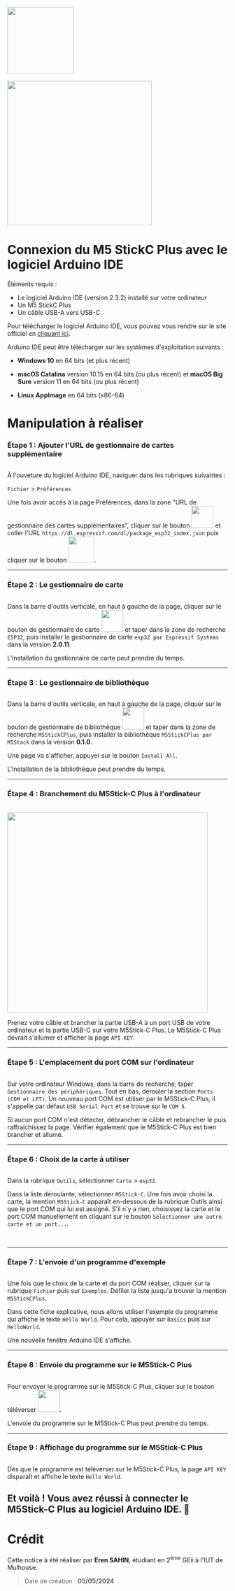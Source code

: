 <img title="" src="https://github.com/ErenS61/SAE4-BRAS-ROBOT-M5STACK/blob/main/Images/Logo_enseignement_sup.png" alt="" width="152">&nbsp;&nbsp;&nbsp;&nbsp;&nbsp;&nbsp;&nbsp;&nbsp;&nbsp;&nbsp;&nbsp;&nbsp;&nbsp;&nbsp;&nbsp;&nbsp;&nbsp;&nbsp;&nbsp;&nbsp;&nbsp;&nbsp;&nbsp;&nbsp;&nbsp;&nbsp;&nbsp;&nbsp;&nbsp;&nbsp;&nbsp;&nbsp;&nbsp;&nbsp;&nbsp;&nbsp;&nbsp;&nbsp;&nbsp;&nbsp;&nbsp;&nbsp;&nbsp;&nbsp;&nbsp;&nbsp;&nbsp;&nbsp;&nbsp;&nbsp;&nbsp;&nbsp;&nbsp;&nbsp;&nbsp;&nbsp;&nbsp;&nbsp;&nbsp;&nbsp;&nbsp;&nbsp;&nbsp;&nbsp;&nbsp;&nbsp;&nbsp;&nbsp;&nbsp;&nbsp;&nbsp;&nbsp;&nbsp;&nbsp;&nbsp;&nbsp;&nbsp;&nbsp;&nbsp;&nbsp;&nbsp;&nbsp;&nbsp;&nbsp;&nbsp;&nbsp;&nbsp;&nbsp;&nbsp;&nbsp;&nbsp;&nbsp;&nbsp;&nbsp;&nbsp;&nbsp;&nbsp;&nbsp;&nbsp;&nbsp;&nbsp;&nbsp;&nbsp;&nbsp;&nbsp;&nbsp;&nbsp;&nbsp;&nbsp;&nbsp;&nbsp;&nbsp;&nbsp;&nbsp;&nbsp;&nbsp;&nbsp;&nbsp;&nbsp;&nbsp;<img title="" src="https://github.com/ErenS61/SAE4-BRAS-ROBOT-M5STACK/blob/main/Images/Logo_Universit%C3%A9_de_Haute-Alsace_-_UHA.png" alt="" width="330">

# Connexion du M5 StickC Plus avec le logiciel Arduino IDE

Éléments requis :

- Le logiciel Arduino IDE (version 2.3.2) installé sur votre ordinateur
- Un M5 StickC Plus
- Un câble USB-A vers  USB-C



Pour télécharger le logiciel Arduino IDE, vous pouvez vous rendre sur le site officiel en [cliquant ici](https://www.arduino.cc/en/software).



Arduino IDE peut être télécharger sur les systèmes d'exploitation suivants :

- **Windows 10** en 64 bits (et plus récent)

- **macOS Catalina** version 10.15 en 64 bits (ou plus récent) et **macOS Big Sure** version 11 en 64 bits (ou plus récent)

- **Linux AppImage** en 64 bits (x86-64)



# Manipulation à réaliser



### Étape 1 : Ajouter l'URL de gestionnaire de cartes supplémentaire

<img title="" src="https://github.com/ErenS61/SAE4-BRAS-ROBOT-M5STACK/blob/main/Images/VID0.gif" alt="" data-align="center">

À l'ouveture du logiciel Arduino IDE, naviguer dans les rubriques suivantes :

 `Fichier` > `Préférences` 

Une fois avoir accès à la page Préférences, dans la zone "URL de gestionnaire des cartes supplémentaires", cliquer sur le bouton <img title="" src="https://github.com/ErenS61/SAE4-BRAS-ROBOT-M5STACK/blob/main/Images/CAP2.png" alt="" data-align="inline" width="50"> et coller l'URL `https://dl.espressif.com/dl/package_esp32_index.json` puis cliquer sur le bouton <img src="https://github.com/ErenS61/SAE4-BRAS-ROBOT-M5STACK/blob/main/Images/CAP3.png" title="" alt="" width="59">.

***

### Étape 2 : Le gestionnaire de carte

<img title="" src="https://github.com/ErenS61/SAE4-BRAS-ROBOT-M5STACK/blob/main/Images/VID1.gif" alt="" data-align="center">

Dans la barre d'outils verticale, en haut à gauche de la page, cliquer sur le bouton de gestionnaire de carte <img src="https://github.com/ErenS61/SAE4-BRAS-ROBOT-M5STACK/blob/main/Images/CAP4.png" title="" alt="" width="50"> et taper dans la zone de recherche `ESP32`, puis installer le gestionnaire de carte `esp32 par Espressif Systems` dans la version **2.0.11**.

L'installation du gestionnaire de carte peut prendre du temps.

***

### Étape 3 : Le gestionnaire de bibliothèque

<img title="" src="https://github.com/ErenS61/SAE4-BRAS-ROBOT-M5STACK/blob/main/Images/VID2.gif" alt="" data-align="center">

Dans la barre d'outils verticale, en haut à gauche de la page, cliquer sur le bouton de gestionnaire de bibliothèque <img title="" src="https://github.com/ErenS61/SAE4-BRAS-ROBOT-M5STACK/blob/main/Images/CAP5.png" alt="" width="50">  et taper dans la zone de recherche `M5StickCPlus`, puis installer la bibliothèque `M5StickCPlus par M5Stack` dans la version **0.1.0**.

Une page va s'afficher, appuyer sur le bouton `Install All`.

L'installation de la bibliothèque peut prendre du temps.

***

### Étape 4 : Branchement du M5Stick-C Plus à l'ordinateur

&nbsp;&nbsp;&nbsp;&nbsp;&nbsp;&nbsp;&nbsp;&nbsp;&nbsp;&nbsp;&nbsp;&nbsp;&nbsp;&nbsp;&nbsp;&nbsp;&nbsp;&nbsp;&nbsp;&nbsp;&nbsp;&nbsp;&nbsp;&nbsp;&nbsp;&nbsp;&nbsp;&nbsp;&nbsp;&nbsp;&nbsp;&nbsp;&nbsp;&nbsp;&nbsp;&nbsp;&nbsp;&nbsp;&nbsp;&nbsp;&nbsp;&nbsp;&nbsp;&nbsp;&nbsp;&nbsp;&nbsp;&nbsp;&nbsp;&nbsp;&nbsp;&nbsp;&nbsp;&nbsp;&nbsp;&nbsp;&nbsp;&nbsp;&nbsp;&nbsp;&nbsp;&nbsp;&nbsp;&nbsp;&nbsp;&nbsp;&nbsp;<img title="" src="https://github.com/ErenS61/SAE4-BRAS-ROBOT-M5STACK/blob/main/Images/PHOTO1.JPEG" alt="" width="458" data-align="center">

Prenez votre câble et brancher la partie USB-A à un port USB de votre ordinateur et la partie USB-C sur votre M5Stick-C Plus. Le M5Stick-C Plus devrait s'allumer et afficher la page `API KEY`.

***

### Étape 5 : L'emplacement du port COM sur l'ordinateur

<img src="https://github.com/ErenS61/SAE4-BRAS-ROBOT-M5STACK/blob/main/Images/VID4.gif" title="" alt="" data-align="center">

Sur votre ordinateur Windows, dans la barre de recherche, taper `Gestionnaire des périphériques`. Tout en bas, dérouler la section `Ports (COM et LPT)`. Un nouveau port COM est utiliser par le M5Stick-C Plus, il s'appelle par défaut `USB Serial Port` et se trouve sur le `COM 5`.

Si aucun port COM n'est détecter, débrancher le câble et rebrancher le puis raffraichissez la page. Vérifier également que le M5Stick-C Plus est bien brancher et allumé.

***

### Étape 6 : Choix de la carte à utiliser

<img title="" src="https://github.com/ErenS61/SAE4-BRAS-ROBOT-M5STACK/blob/main/Images/VID3.gif" alt="" data-align="center">

Dans la rubrique `Outils`, sélectionner `Carte` > `esp32`.

Dans la liste déroulante, sélectionner `M5Stick-C`. Une fois avoir choisi la carte, la mention `M5Stick-C` apparaît en-dessous de la rubrique Outils ainsi que le port COM qui lui est assigné. S'il n'y a rien, choisissez la carte et le port COM manuellement en cliquant sur le bouton `Sélectionner une autre carte et un port...`.



&nbsp;&nbsp;&nbsp;&nbsp;&nbsp;&nbsp;&nbsp;&nbsp;&nbsp;&nbsp;&nbsp;&nbsp;&nbsp;&nbsp;&nbsp;&nbsp;&nbsp;&nbsp;&nbsp;&nbsp;&nbsp;&nbsp;&nbsp;&nbsp;&nbsp;&nbsp;&nbsp;&nbsp;&nbsp;&nbsp;&nbsp;&nbsp;&nbsp;&nbsp;&nbsp;&nbsp;&nbsp;&nbsp;&nbsp;&nbsp;&nbsp;&nbsp;&nbsp;&nbsp;&nbsp;&nbsp;&nbsp;&nbsp;&nbsp;&nbsp;&nbsp;&nbsp;&nbsp;&nbsp;&nbsp;&nbsp;&nbsp;&nbsp;&nbsp;&nbsp;&nbsp;&nbsp;&nbsp;&nbsp;&nbsp;&nbsp;&nbsp;<img src="https://github.com/ErenS61/SAE4-BRAS-ROBOT-M5STACK/blob/main/Images/CAP1.png" title="" alt="" data-align="center">

***

### Étape 7 : L'envoie d'un programme d'exemple

<img title="" src="https://github.com/ErenS61/SAE4-BRAS-ROBOT-M5STACK/blob/main/Images/VID5.gif" alt="" data-align="center">

Une fois que le choix de la carte et du port COM réaliser, cliquer sur la rubrique `Fichier` puis sur `Exemples`. Défiler la liste jusqu'a trouver la mention `M5StickCPlus`.

Dans cette fiche explicative, nous allons utiliser l'exemple du programme qui affiche le texte `Hello World`. Pour cela, appuyer sur `Basics` puis sur `HelloWorld`.

Une nouvelle fenêtre Arduino IDE s'affiche.

***

### Étape 8 : Envoie du programme sur le M5Stick-C Plus

<img title="" src="https://github.com/ErenS61/SAE4-BRAS-ROBOT-M5STACK/blob/main/Images/VID6.gif" alt="" data-align="center">

Pour envoyer le programme sur le M5Stick-C Plus, cliquer sur le bouton téléverser <img title="" src="https://github.com/ErenS61/SAE4-BRAS-ROBOT-M5STACK/blob/main/Images/CAP6.png" alt="" width="50">.

L'envoie du programme sur le M5Stick-C Plus peut prendre du temps.

***

### Étape 9 : Affichage du programme sur le M5Stick-C Plus

<img title="" src="https://github.com/ErenS61/SAE4-BRAS-ROBOT-M5STACK/blob/main/Images/HELLO%20WORLD.gif" alt="" data-align="center">

Dès que le programme est téléverser sur le M5Stick-C Plus, la page `API KEY` disparaît et affiche le texte `Hello World`.



## Et voilà ! Vous avez réussi à connecter le M5Stick-C Plus au logiciel Arduino IDE. 🎉



# Crédit

Cette notice à été réaliser par **Eren SAHIN**, étudiant en 2<sup>ème</sup> GEii à l'IUT de Mulhouse.



> Date de création : **05/05/2024**
